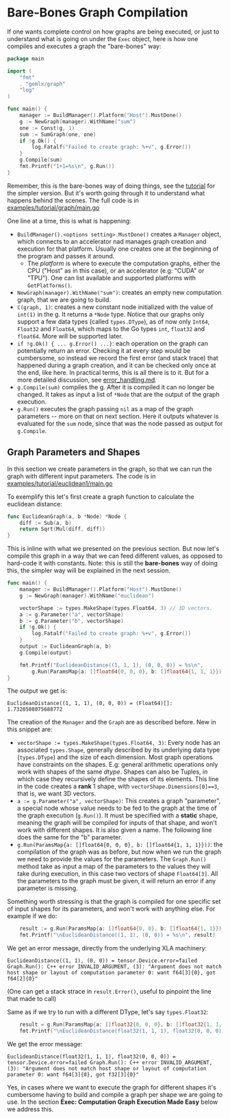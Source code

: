 # Bare-Bones Graph Compilation

If one wants complete control on how graphs are being executed, or just to understand what is going
on under the `Exec` object, here is how one compiles and executes a graph the "bare-bones" way:

```go
package main

import (
	"fmt"
	. "gomlx/graph"
	"log"
)

func main() {
	manager := BuildManager().Platform("Host").MustDone()
	g := NewGraph(manager).WithName("sum")
	one := Const(g, 1)
	sum := SumGraph(one, one)
	if !g.Ok() {
		log.Fatalf("Failed to create graph: %+v", g.Error())
	}
	g.Compile(sum)
	fmt.Printf("1+1=%s\n", g.Run())
}
```

Remember, this is the bare-bones way of doing things, see the [tutorial](../examples/tutorial/tutorial.ipynb)
for the simpler version. But it's worth going through it to understand what happens behind the scenes. 
The full code is in [examples/tutorial/graph/main.go](../examples/tutorial/graph/main.go)

One line at a time, this is what is happening:

* `BuildManager().<options setting>.MustDone()` creates a `Manager` object, which connects to an accelerator
  nad manages graph creation and execution for that platform. Usually one creates one at the beginning of
  the program and passes it around.
    * The *platform* is where to execute the computation graphs, either the CPU ("Host" as in this case), or
      an accelerator (e.g: "CUDA" or "TPU"). One can list available and supported platforms with
      `GetPlatforms()`.
* `NewGraph(manager).WithName("sum")`: creates an empty new computation graph, that we are going to build.
* `C(graph, 1)`: creates a new constant node initialized with the value of `int(1)` in the g.
  It returns a `*Node` type. Notice that our graphs only support a few data types
  (called `types.DType`), as of now only `Int64`, `Float32` and `Float64`, which maps to the
  Go types `int`, `float32` and `float64`. More will be supported later.
* `if !g.Ok() { ... g.Error() ...}`: each operation on the graph can potentially
  return an error. Checking it at every step would be cumbersome, so instead we record the
  first error (and stack trace) that happened during a graph creation, and it can be checked
  only once at the end, like here. In practical terms, this is all there is to it. But for
  a more detailed discussion, see [error_handling.md](docs/error_handling.md).
* `g.Compile(sum)` compiles the g. After it is compiled it can no longer be changed. It
  takes as input a list of `*Node` that are the output of the graph execution.
* `g.Run()` executes the graph passing `nil` as a map of the graph parameters -- more on that
  on next section. Here it outputs whatever is evaluated for the `sum` node, since that was the node
  passed as output for `g.Compile`.



## Graph Parameters and Shapes

In this section we create parameters in the graph, so that we can run the graph with different input
parameters. The code is in [examples/tutorial/euclidean1/main.go](../examples/tutorial/euclidean1/main.go)

To exemplify this let's first create a graph function to calculate the euclidean distance:

```go
func EuclideanGraph(a, b *Node) *Node {
	diff := Sub(a, b)
	return Sqrt(Mul(diff, diff))
}
```

This is inline with what we presented on the previous section. But now let's compile this graph in a way that
we can feed different values, as opposed to hard-code it with constants. Note: this is still the **bare-bones**
way of doing this, the simpler way will be explained in the next session.

```go
func main() {
	manager := BuildManager().Platform("Host").MustDone()
	g := NewGraph(manager).WithName("euclidean")

	vectorShape := types.MakeShape(types.Float64, 3) // 3D vectors.
	a := g.Parameter("a", vectorShape)
	b := g.Parameter("b", vectorShape)
	if !g.Ok() {
		log.Fatalf("Failed to create graph: %+v", g.Error())
	}
	output := EuclideanGraph(a, b)
	g.Compile(output)

	fmt.Printf("EuclideanDistance((1, 1, 1), (0, 0, 0)) = %s\n",
		g.Run(ParamsMap{a: []float64{0, 0, 0}, b: []float64{1, 1, 1}}))    
}
```

The output we get is:

```
EuclideanDistance((1, 1, 1), (0, 0, 0)) = (Float64)[]: 1.7320508075688772
```

The creation of the `Manager` and the `Graph` are as described before. New in this snippet are:

* `vectorShape := types.MakeShape(types.Float64, 3)`: Every node has an associated `types.Shape`,
  generally described by its underlying data type (`types.DType`) and the size of each dimension. Most graph
  operations have constraints on the shapes. E.g: general arithmetic operations only work with shapes of the
  same *dtype*. Shapes can also be Tuples, in which case they recursively define the shapes of its elements.
  This line in the code creates a **rank** 1 shape, with `vectorShape.Dimensions[0]==3`, that is, we want
  3D vectors.
* `a := g.Parameter("a", vectorShape)`: This creates a graph "parameter", a special node whose
  value needs to be fed to the graph at the time of the graph execution (`g.Run()`). It must be specified
  with a **static** shape, meaning the graph will be compiled for inputs of that shape, and won't work
  with different shapes. It is also given a name. The following line does the same for the "b" parameter.
* `g.Run(ParamsMap{a: []float64{0, 0, 0}, b: []float64{1, 1, 1}}))`: the compilation of the
  graph was as before, but now when we run the graph we need to provide the values for the parameters.
  The `Graph.Run()` method take as input a map of the parameters to the values they will take during
  execution, in this case two vectors of shape `Float64[3]`. All the parameters to the graph must
  be given, it will return an error if any parameter is missing.

Something worth stressing is that the graph is compiled for one specific set of input shapes
for its parameters, and won't work with anything else. For example if we do:

```go
	result := g.Run(ParamsMap{a: []float64{0, 0}, b: []float64{1, 1}})
	fmt.Printf("\nEuclideanDistance((1, 1), (0, 0)) = %s\n", result)
```

We get an error message, directly from the underlying XLA machinery:

```
EuclideanDistance((1, 1), (0, 0)) = tensor.Device.error=failed Graph.Run(): C++ error INVALID_ARGUMENT, (3): "Argument does not match host shape or layout of computation parameter 0: want f64[3]{0}, got f64[2]{0}"
```

(One can get a stack strace in `result.Error()`, useful to pinpoint the line that made to call)

Same as if we try to run with a different DType, let's say `types.Float32`:

```go
	result = g.Run(ParamsMap{a: []float32{0, 0, 0}, b: []float32{1, 1, 1}})
    fmt.Printf("\nEuclideanDistance(float32(1, 1, 1), float32(0, 0, 0)) = %s\n", result)
```

We get the error message:

```
EuclideanDistance(float32(1, 1, 1), float32(0, 0, 0)) = tensor.Device.error=failed Graph.Run(): C++ error INVALID_ARGUMENT, (3): "Argument does not match host shape or layout of computation parameter 0: want f64[3]{0}, got f32[3]{0}"
```

Yes, in cases where we want to execute the graph for different shapes it's cumbersome having to build and
compile a graph per shape we are going to use. In the section **Exec: Computation Graph Execution Made Easy**
below we address this.
